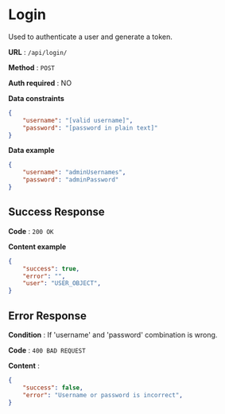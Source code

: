 # Login

Used to authenticate a user and generate a token.

**URL** : `/api/login/`

**Method** : `POST`

**Auth required** : NO

**Data constraints**

```json
{
	"username": "[valid username]",
	"password": "[password in plain text]"
}
```

**Data example**

```json
{
	"username": "adminUsernames",
	"password": "adminPassword"
}
```

## Success Response

**Code** : `200 OK`

**Content example**

```json
{
	"success": true,
	"error": "",
	"user": "USER_OBJECT",
}
```

## Error Response

**Condition** : If 'username' and 'password' combination is wrong.

**Code** : `400 BAD REQUEST`

**Content** :

```json
{
	"success": false,
	"error": "Username or password is incorrect",
}
```
